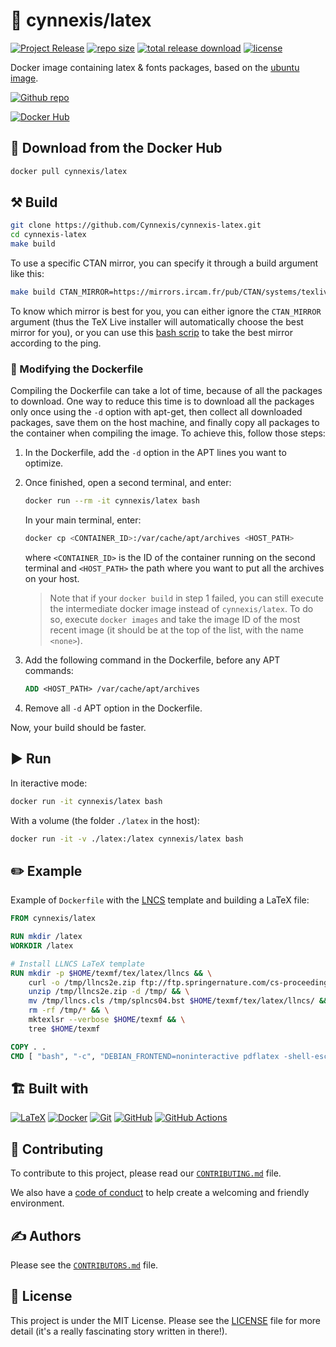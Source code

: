 # :bookmark_tabs: cynnexis/latex

[![Project Release](https://img.shields.io/github/release/Cynnexis/cynnexis-latex.svg?logo=github)][project-release]
[![repo size](https://img.shields.io/github/repo-size/Cynnexis/cynnexis-latex)][project-release]
[![total release download](https://img.shields.io/github/downloads/Cynnexis/cynnexis-latex/total)][project-release]
[![license](https://img.shields.io/github/license/Cynnexis/cynnexis-latex)](LICENSE)

Docker image containing latex & fonts packages, based on the [ubuntu image](https://hub.docker.com/_/ubuntu).

[![Github repo](https://img.shields.io/badge/GitHub%20repo-100000?style=for-the-badge&logo=github&logoColor=white)][github-link]

[![Docker Hub](https://img.shields.io/badge/docker%20hub-%230db7ed.svg?style=for-the-badge&logo=docker&logoColor=white)][dockerhub-link]

## :whale: Download from the Docker Hub

```bash
docker pull cynnexis/latex
```

## :hammer_and_pick: Build

```bash
git clone https://github.com/Cynnexis/cynnexis-latex.git
cd cynnexis-latex
make build
```

To use a specific CTAN mirror, you can specify it through a build argument like this:

```bash
make build CTAN_MIRROR=https://mirrors.ircam.fr/pub/CTAN/systems/texlive/tlnet/
```

To know which mirror is best for you, you can either ignore the `CTAN_MIRROR` argument (thus the TeX Live installer will automatically choose the best mirror for you), or you can use this [bash scrip](https://gist.github.com/Cynnexis/1b9ce548f1d74bbff9fb13d6c89de268) to take the best mirror according to the ping.

### :pencil: Modifying the Dockerfile

Compiling the Dockerfile can take a lot of time, because of all the packages to download.
One way to reduce this time is to download all the packages only once using the `-d` option with apt-get, then collect all downloaded packages, save them on the host machine, and finally copy all packages to the container when compiling the image.
To achieve this, follow those steps:

1. In the Dockerfile, add the `-d` option in the APT lines you want to optimize.

2. Once finished, open a second terminal, and enter:
	```bash
	docker run --rm -it cynnexis/latex bash
	```
	In your main terminal, enter:
	```bash
	docker cp <CONTAINER_ID>:/var/cache/apt/archives <HOST_PATH>
	```
	where `<CONTAINER_ID>` is the ID of the container running on the second terminal and `<HOST_PATH>` the path where you want to put all the archives on your host.
	> Note that if your `docker build` in step 1 failed, you can still execute the intermediate docker image instead of `cynnexis/latex`. To do so, execute `docker images` and take the image ID of the most recent image (it should be at the top of the list, with the name `<none>`).

3. Add the following command in the Dockerfile, before any APT commands:
	```Dockerfile
	ADD <HOST_PATH> /var/cache/apt/archives
	```

4. Remove all `-d` APT option in the Dockerfile.

Now, your build should be faster.

## :arrow_forward: Run

In iteractive mode:

```bash
docker run -it cynnexis/latex bash
```

With a volume (the folder `./latex` in the host):

```bash
docker run -it -v ./latex:/latex cynnexis/latex bash
```

## :pencil2: Example

Example of `Dockerfile` with the [LNCS](https://www.springer.com/gp/computer-science/lncs/conference-proceedings-guidelines) template and building a LaTeX file:

```Dockerfile
FROM cynnexis/latex

RUN mkdir /latex
WORKDIR /latex

# Install LLNCS LaTeX template
RUN mkdir -p $HOME/texmf/tex/latex/llncs && \
	curl -o /tmp/llncs2e.zip ftp://ftp.springernature.com/cs-proceeding/llncs/llncs2e.zip && \
	unzip /tmp/llncs2e.zip -d /tmp/ && \
	mv /tmp/llncs.cls /tmp/splncs04.bst $HOME/texmf/tex/latex/llncs/ && \
	rm -rf /tmp/* && \
	mktexlsr --verbose $HOME/texmf && \
	tree $HOME/texmf

COPY . .
CMD [ "bash", "-c", "DEBIAN_FRONTEND=noninteractive pdflatex -shell-escape -halt-on-error /latex/my-latex.tex" ]
```

## :building_construction: Built with

[![LaTeX](https://img.shields.io/badge/LaTeX-47A141?style=for-the-badge&logo=LaTeX&logoColor=white)](https://www.latex-project.org/get/)
[![Docker](https://img.shields.io/badge/docker-%230db7ed.svg?style=for-the-badge&logo=docker&logoColor=white)](https://www.docker.com/)
[![Git](https://img.shields.io/badge/git-%23F05033.svg?style=for-the-badge&logo=git&logoColor=white)](https://git-scm.com/)
[![GitHub](https://img.shields.io/badge/github-%23121011.svg?style=for-the-badge&logo=github&logoColor=white)](https://github.com/)
[![GitHub Actions](https://img.shields.io/badge/github%20actions-%232671E5.svg?style=for-the-badge&logo=githubactions&logoColor=white)](https://github.com/features/actions)

## :handshake: Contributing

To contribute to this project, please read our [`CONTRIBUTING.md`][contributing] file.

We also have a [code of conduct][code-of-conduct] to help create a welcoming and friendly environment.

## :writing_hand: Authors

Please see the [`CONTRIBUTORS.md`][contributors] file.

## :page_facing_up: License

This project is under the MIT License. Please see the [LICENSE][license] file for more detail (it's a really fascinating story written in there!).

[github-link]: https://github.com/Cynnexis/cynnexis-latex
[project-release]: https://github.com/Cynnexis/cynnexis-latex/releases
[dockerhub-link]: https://hub.docker.com/r/cynnexis/latex
[cynnexis]: https://github.com/Cynnexis
[contributing]: CONTRIBUTING.md
[contributors]: CONTRIBUTORS.md
[code-of-conduct]: CODE_OF_CONDUCT.md
[license]: LICENSE
